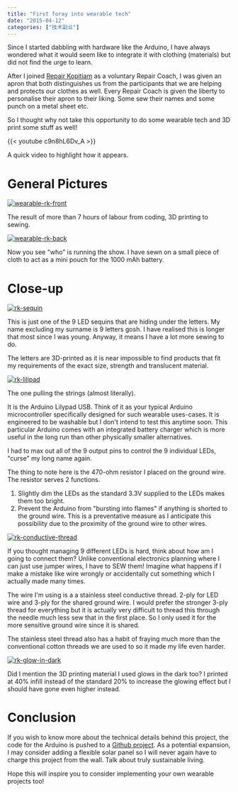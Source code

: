 ```yaml
---
title: "First foray into wearable tech"
date: "2015-04-12"
categories: ["技术副业"]
---
```


Since I started dabbling with hardware like the Arduino, I have always wondered what it would seem like to integrate it with clothing (materials) but did not find the urge to learn.

After I joined [Repair Kopitiam](http://repairkopitiam.sg/) as a voluntary Repair Coach, I was given an apron that both distinguishes us from the participants that we are helping and protects our clothes as well. Every Repair Coach is given the liberty to personalise their apron to their liking. Some sew their names and some punch on a metal sheet etc.

So I thought why not take this opportunity to do some wearable tech and 3D print some stuff as well!

{{< youtube c9n8hL6Dv_A >}}

A quick video to highlight how it appears.

# General Pictures

[![wearable-rk-front](images/wearable-rk-front-1024x765.jpg)](images/wearable-rk-front.jpg)

The result of more than 7 hours of labour from coding, 3D printing to sewing.

[![wearable-rk-back](images/wearable-rk-back-1024x765.jpg)](images/wearable-rk-back.jpg)

Now you see "who" is running the show. I have sewn on a small piece of cloth to act as a mini pouch for the 1000 mAh battery.

<!--more-->

# Close-up

[![rk-sequin](images/rk-sequin-1024x765.jpg)](images/rk-sequin.jpg)

This is just one of the 9 LED sequins that are hiding under the letters. My name excluding my surname is 9 letters gosh. I have realised this is longer that most since I was young. Anyway, it means I have a lot more sewing to do.

The letters are 3D-printed as it is near impossible to find products that fit my requirements of the exact size, strength and translucent material.

[![rk-lilipad](images/rk-lilipad-1024x765.jpg)](images/rk-lilipad.jpg)

The one pulling the strings (almost literally).

It is the Arduino Lilypad USB. Think of it as your typical Arduino microcontroller specifically designed for such wearable uses-cases. It is engineered to be washable but I don't intend to test this anytime soon. This particular Arduino comes with an integrated battery charger which is more useful in the long run than other physically smaller alternatives.

I had to max out all of the 9 output pins to control the 9 individual LEDs, "curse" my long name again.

The thing to note here is the 470-ohm resistor I placed on the ground wire. The resistor serves 2 functions.

1. Slightly dim the LEDs as the standard 3.3V supplied to the LEDs makes them too bright.
2. Prevent the Arduino from "bursting into flames" if anything is shorted to the ground wire. This is a preventative measure as I anticipate this possibility due to the proximity of the ground wire to other wires.

[![rk-conductive-thread](images/rk-conductive-thread-1024x765.jpg)](images/rk-conductive-thread.jpg)

If you thought managing 9 different LEDs is hard, think about how am I going to connect them? Unlike conventional electronics planning where I can just use jumper wires, I have to SEW them! Imagine what happens if I make a mistake like wire wrongly or accidentally cut something which I actually made many times.

The wire I'm using is a a stainless steel conductive thread. 2-ply for LED wire and 3-ply for the shared ground wire. I would prefer the stronger 3-ply thread for everything but it is actually very difficult to thread this through the needle much less sew that in the first place. So I only used it for the more sensitive ground wire since it is shared.

The stainless steel thread also has a habit of fraying much more than the conventional cotton threads we are used to so it made my life even harder.

[![rk-glow-in-dark](images/rk-glow-in-dark-1024x765.jpg)](images/rk-glow-in-dark.jpg)

Did I mention the 3D printing material I used glows in the dark too? I printed at 40% infill instead of the standard 20% to increase the glowing effect but I should have gone even higher instead.

# Conclusion

If you wish to know more about the technical details behind this project, the code for the Arduino is pushed to a [Github project](https://github.com/yeokm1/name-blinker). As a potential expansion, I may consider adding a flexible solar panel so I will never again have to charge this project from the wall. Talk about truly sustainable living.

Hope this will inspire you to consider implementing your own wearable projects too!
